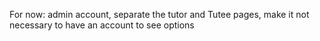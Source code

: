 For now: admin account, separate the tutor and Tutee pages, make it not necessary to have an account to see options

